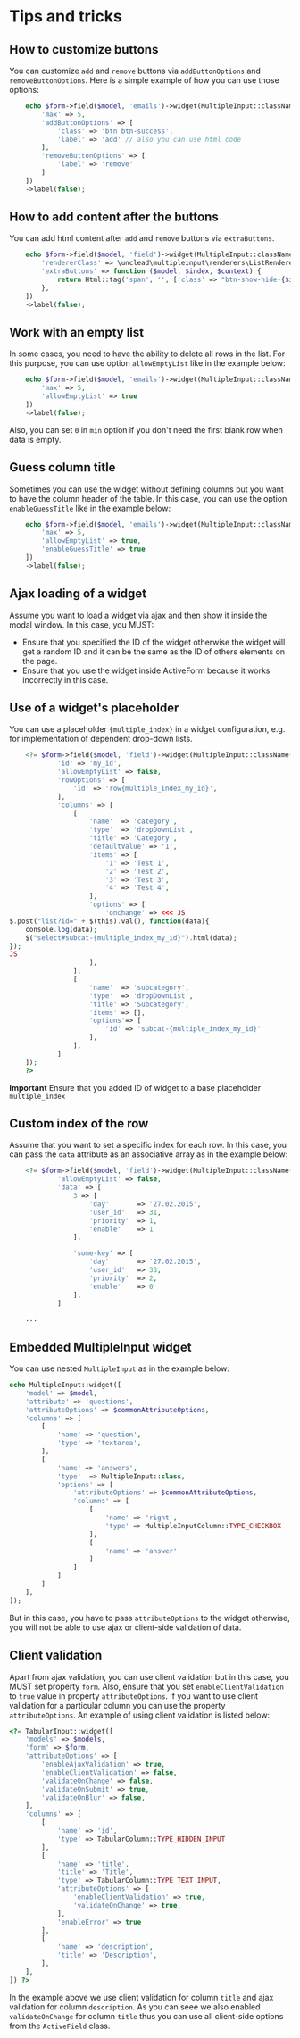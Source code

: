 # Tips and tricks

## How to customize buttons

You can customize `add` and `remove` buttons via `addButtonOptions` and `removeButtonOptions`. Here is a simple example of how you can use those options:

```php
    echo $form->field($model, 'emails')->widget(MultipleInput::className(), [
        'max' => 5,
        'addButtonOptions' => [
            'class' => 'btn btn-success',
            'label' => 'add' // also you can use html code
        ],
        'removeButtonOptions' => [
            'label' => 'remove'
        ]
    ])
    ->label(false);
```

## How to add content after the buttons

You can add html content after `add` and `remove` buttons via `extraButtons`.

```php
    echo $form->field($model, 'field')->widget(MultipleInput::className(), [
        'rendererClass' => \unclead\multipleinput\renderers\ListRenderer::class,
        'extraButtons' => function ($model, $index, $context) {
            return Html::tag('span', '', ['class' => "btn-show-hide-{$index} glyphicon glyphicon-eye-open btn btn-info"]);
        },
    ])
    ->label(false);
```

## Work with an empty list

In some cases, you need to have the ability to delete all rows in the list. For this purpose, you can use option `allowEmptyList` like in the example below:

```php
    echo $form->field($model, 'emails')->widget(MultipleInput::className(), [
        'max' => 5,
        'allowEmptyList' => true
    ])
    ->label(false);
```

Also, you can set `0` in `min` option if you don't need the first blank row when data is empty.

## Guess column title

Sometimes you can use the widget without defining columns but you want to have the column header of the table. In this case, you can use the option `enableGuessTitle`  like in the example below:

```php
    echo $form->field($model, 'emails')->widget(MultipleInput::className(), [
        'max' => 5,
        'allowEmptyList' => true,
        'enableGuessTitle' => true
    ])
    ->label(false);
```

## Ajax loading of a widget

Assume you want to load a widget via ajax and then show it inside the modal window. In this case, you MUST:

* Ensure that you specified the ID of the widget otherwise the widget will get a random ID and it can be the same as the ID of others elements on the page.
* Ensure that you use the widget inside ActiveForm because it works incorrectly in this case.

## Use of a widget's placeholder

You can use a placeholder `{multiple_index}` in a widget configuration, e.g. for implementation of dependent drop-down lists.

```php
    <?= $form->field($model, 'field')->widget(MultipleInput::className(), [
            'id' => 'my_id',
            'allowEmptyList' => false,
            'rowOptions' => [
                'id' => 'row{multiple_index_my_id}',
            ],
            'columns' => [
                [
                    'name'  => 'category',
                    'type'  => 'dropDownList',
                    'title' => 'Category',
                    'defaultValue' => '1',
                    'items' => [
                        '1' => 'Test 1',
                        '2' => 'Test 2',
                        '3' => 'Test 3',
                        '4' => 'Test 4',
                    ],
                    'options' => [
                        'onchange' => <<< JS
$.post("list?id=" + $(this).val(), function(data){
    console.log(data);
    $("select#subcat-{multiple_index_my_id}").html(data);
});
JS
                    ],
                ],
                [
                    'name'  => 'subcategory',
                    'type'  => 'dropDownList',
                    'title' => 'Subcategory',
                    'items' => [],
                    'options'=> [
                        'id' => 'subcat-{multiple_index_my_id}'
                    ],
                ],
            ]
    ]);
    ?>
```

**Important** Ensure that you added ID of widget to a base placeholder `multiple_index`

## Custom index of the row

Assume that you want to set a specific index for each row. In this case, you can pass the `data` attribute as an associative array as in the example below:

```php
    <?= $form->field($model, 'field')->widget(MultipleInput::className(), [
            'allowEmptyList' => false,
            'data' => [
                3 => [
                    'day'       => '27.02.2015',
                    'user_id'   => 31,
                    'priority'  => 1,
                    'enable'    => 1
                ],

                'some-key' => [
                    'day'       => '27.02.2015',
                    'user_id'   => 33,
                    'priority'  => 2,
                    'enable'    => 0
                ],
            ]

    ...
```

## Embedded MultipleInput widget

You can use nested `MultipleInput` as in the example below:

```php
echo MultipleInput::widget([
    'model' => $model,
    'attribute' => 'questions',
    'attributeOptions' => $commonAttributeOptions,
    'columns' => [
        [
            'name' => 'question',
            'type' => 'textarea',
        ],
        [
            'name' => 'answers',
            'type'  => MultipleInput::class,
            'options' => [
                'attributeOptions' => $commonAttributeOptions,
                'columns' => [
                    [
                        'name' => 'right',
                        'type' => MultipleInputColumn::TYPE_CHECKBOX
                    ],
                    [
                        'name' => 'answer'
                    ]
                ]
            ]
        ]
    ],
]);
```

But in this case, you have to pass `attributeOptions` to the widget otherwise, you will not be able to use ajax or client-side validation of data.

## Client validation

Apart from ajax validation, you can use client validation but in this case, you MUST set property `form`. Also, ensure that you set `enableClientValidation` to `true` value in property `attributeOptions`. If you want to use client validation for a particular column you can use the property `attributeOptions`. An example of using client validation is listed below:

```php
<?= TabularInput::widget([
    'models' => $models,
    'form' => $form,
    'attributeOptions' => [
        'enableAjaxValidation' => true,
        'enableClientValidation' => false,
        'validateOnChange' => false,
        'validateOnSubmit' => true,
        'validateOnBlur' => false,
    ],
    'columns' => [
        [
            'name' => 'id',
            'type' => TabularColumn::TYPE_HIDDEN_INPUT
        ],
        [
            'name' => 'title',
            'title' => 'Title',
            'type' => TabularColumn::TYPE_TEXT_INPUT,
            'attributeOptions' => [
                'enableClientValidation' => true,
                'validateOnChange' => true,
            ],
            'enableError' => true
        ],
        [
            'name' => 'description',
            'title' => 'Description',
        ],
    ],
]) ?>
```

In the example above we use client validation for column `title` and ajax validation for column `description`. As you can seee we also enabled `validateOnChange` for column `title` thus you can use all client-side options from the `ActiveField` class.

